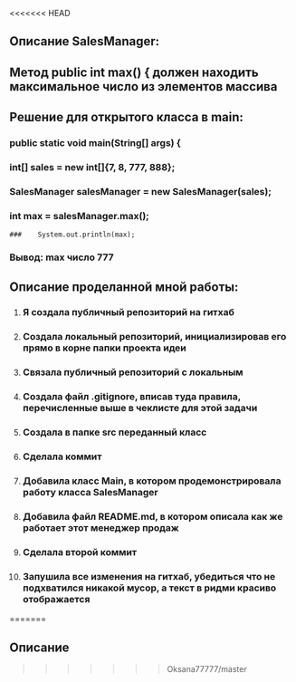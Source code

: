 <<<<<<< HEAD
## Описание SalesManager:
 ## Метод public int max() { должен находить максимальное число из элементов массива 
## Решение для открытого  класса в main:
### public static void main(String[] args) {
 ###       int[] sales = new int[]{7, 8, 777, 888};
  ###      SalesManager salesManager = new SalesManager(sales);
   ###     int max = salesManager.max();
    ###    System.out.println(max);
### Вывод: max число 777

## Описание проделанной мной работы:
1. ### Я создала публичный репозиторий на гитхаб
2. ### Создала локальный репозиторий, инициализировав его прямо в корне папки проекта идеи
3. ### Связала публичный репозиторий с локальным
4. ### Создала файл .gitignore, вписав туда правила, перечисленные выше в чеклисте для этой задачи
5. ### Создала в папке src переданный класс
6. ### Сделала коммит
7. ### Добавила класс Main, в котором продемонстрировала работу класса SalesManager
8. ### Добавила файл README.md, в котором описала как же работает этот менеджер продаж 
9. ### Сделала второй коммит
10. ### Запушила все изменения на гитхаб, убедиться что не подхватился никакой мусор, а текст в ридми красиво отображается
=======
## Описание
>>>>>>> Oksana77777/master

